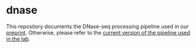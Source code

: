 # dnase

This repository documents the DNase-seq processing pipeline used in our [preprint](https://www.biorxiv.org/content/10.1101/2020.06.27.175422v1). Otherwise, please refer to the [current version of the pipeline used in the lab](https://github.com/mauranolab/mapping/tree/master/dnase).
